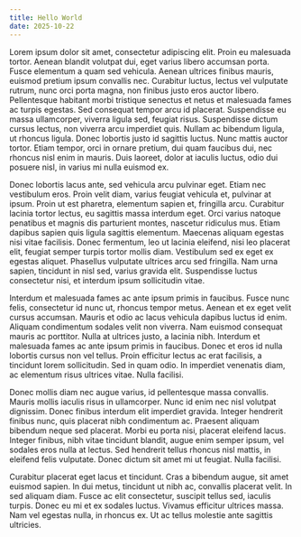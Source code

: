 ```yaml
---
title: Hello World
date: 2025-10-22
---
```


Lorem ipsum dolor sit amet, consectetur adipiscing elit. Proin eu malesuada tortor. Aenean blandit volutpat dui, eget varius libero accumsan porta. Fusce elementum a quam sed vehicula. Aenean ultrices finibus mauris, euismod pretium ipsum convallis nec. Curabitur luctus, lectus vel vulputate rutrum, nunc orci porta magna, non finibus justo eros auctor libero. Pellentesque habitant morbi tristique senectus et netus et malesuada fames ac turpis egestas. Sed consequat tempor arcu id placerat. Suspendisse eu massa ullamcorper, viverra ligula sed, feugiat risus. Suspendisse dictum cursus lectus, non viverra arcu imperdiet quis. Nullam ac bibendum ligula, ut rhoncus ligula. Donec lobortis justo id sagittis luctus. Nunc mattis auctor tortor. Etiam tempor, orci in ornare pretium, dui quam faucibus dui, nec rhoncus nisl enim in mauris. Duis laoreet, dolor at iaculis luctus, odio dui posuere nisl, in varius mi nulla euismod ex.

Donec lobortis lacus ante, sed vehicula arcu pulvinar eget. Etiam nec vestibulum eros. Proin velit diam, varius feugiat vehicula et, pulvinar at ipsum. Proin ut est pharetra, elementum sapien et, fringilla arcu. Curabitur lacinia tortor lectus, eu sagittis massa interdum eget. Orci varius natoque penatibus et magnis dis parturient montes, nascetur ridiculus mus. Etiam dapibus sapien quis ligula sagittis elementum. Maecenas aliquam egestas nisi vitae facilisis. Donec fermentum, leo ut lacinia eleifend, nisi leo placerat elit, feugiat semper turpis tortor mollis diam. Vestibulum sed ex eget ex egestas aliquet. Phasellus vulputate ultrices arcu sed fringilla. Nam urna sapien, tincidunt in nisl sed, varius gravida elit. Suspendisse luctus consectetur nisi, et interdum ipsum sollicitudin vitae.

Interdum et malesuada fames ac ante ipsum primis in faucibus. Fusce nunc felis, consectetur id nunc ut, rhoncus tempor metus. Aenean et ex eget velit cursus accumsan. Mauris et odio ac lacus vehicula dapibus luctus id enim. Aliquam condimentum sodales velit non viverra. Nam euismod consequat mauris ac porttitor. Nulla at ultrices justo, a lacinia nibh. Interdum et malesuada fames ac ante ipsum primis in faucibus. Donec et eros id nulla lobortis cursus non vel tellus. Proin efficitur lectus ac erat facilisis, a tincidunt lorem sollicitudin. Sed in quam odio. In imperdiet venenatis diam, ac elementum risus ultrices vitae. Nulla facilisi.

Donec mollis diam nec augue varius, id pellentesque massa convallis. Mauris mollis iaculis risus in ullamcorper. Nunc id enim nec nisl volutpat dignissim. Donec finibus interdum elit imperdiet gravida. Integer hendrerit finibus nunc, quis placerat nibh condimentum ac. Praesent aliquam bibendum neque sed placerat. Morbi eu porta nisi, placerat eleifend lacus. Integer finibus, nibh vitae tincidunt blandit, augue enim semper ipsum, vel sodales eros nulla at lectus. Sed hendrerit tellus rhoncus nisl mattis, in eleifend felis vulputate. Donec dictum sit amet mi ut feugiat. Nulla facilisi.

Curabitur placerat eget lacus et tincidunt. Cras a bibendum augue, sit amet euismod sapien. In dui metus, tincidunt ut nibh ac, convallis placerat velit. In sed aliquam diam. Fusce ac elit consectetur, suscipit tellus sed, iaculis turpis. Donec eu mi et ex sodales luctus. Vivamus efficitur ultrices massa. Nam vel egestas nulla, in rhoncus ex. Ut ac tellus molestie ante sagittis ultricies.